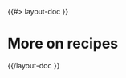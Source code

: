 <!--
/**
 * @name            More...
 * @namespace       doc.recipes
 * @type            Markdown
 * @platform        md
 * @status          stable
 * @menu            Documentation / Recipes           /doc/recipes/more
 *
 * @since           2.0.0
 * @author    Olivier Bossel <olivier.bossel@gmail.com> (https://olivierbossel.com)
 */
-->

{{#> layout-doc }}

# More on recipes

{{/layout-doc }}
